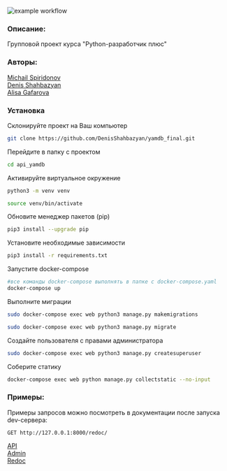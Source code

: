 ![example workflow](https://github.com/DenisShahbazyan/yamdb_final/actions/workflows/yamdb_workflow.yml/badge.svg)

### Описание: 

Групповой проект курса "Python-разработчик плюс" 

### Авторы: 

<a href="https://github.com/Muxa2793">Michail Spiridonov</a><br>
<a href="https://github.com/DenisShahbazyan">Denis Shahbazyan</a><br>
<a href="https://github.com/alisagafarova">Alisa Gafarova</a><br>

### Установка 

Склонируйте проект на Ваш компьютер 
```sh 
git clone https://github.com/DenisShahbazyan/yamdb_final.git 
``` 

Перейдите в папку с проектом 
```sh 
cd api_yamdb 
``` 

Активируйте виртуальное окружение 
```sh 
python3 -m venv venv 
``` 
```sh 
source venv/bin/activate 
``` 

Обновите менеджер пакетов (pip) 
```sh 
pip3 install --upgrade pip 
``` 

Установите необходимые зависимости 
```sh 
pip3 install -r requirements.txt 
``` 

    

Запустите docker-compose 
```sh 
#все команды docker-compose выполнять в папке с docker-compose.yaml 
docker-compose up 
``` 

Выполните миграции 
```sh 
sudo docker-compose exec web python3 manage.py makemigrations 
``` 
```sh 
sudo docker-compose exec web python3 manage.py migrate 
``` 

Создайте пользователя с правами администратора 
```sh 
sudo docker-compose exec web python3 manage.py createsuperuser 
``` 

Соберите статику
```sh 
docker-compose exec web python manage.py collectstatic --no-input 
``` 

### Примеры: 

Примеры запросов можно посмотреть в документации после запуска dev-сервера: 
``` 
GET http://127.0.0.1:8000/redoc/ 
```

<a href="http://51.250.100.71/api/v1/">API</a><br>
<a href="http://51.250.100.71/admin/">Admin</a><br>
<a href="http://51.250.100.71/redoc/">Redoc</a><br>